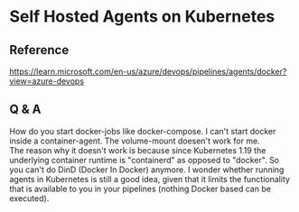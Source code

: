 # Self Hosted Agents on Kubernetes 

## Reference  
https://learn.microsoft.com/en-us/azure/devops/pipelines/agents/docker?view=azure-devops

## Q & A  
How do you start docker-jobs like docker-compose. I can't start docker inside a container-agent. 
The volume-mount doesen't work for me.  
The reason why it doesn't work is because since Kubernetes 1.19 the underlying container runtime is "containerd" as opposed to "docker". So you can't do DinD (Docker In Docker) anymore. I wonder whether running agents in Kubernetes is still a good idea, given that it limits the functionality that is available to you in your pipelines (nothing Docker based can be executed).  
